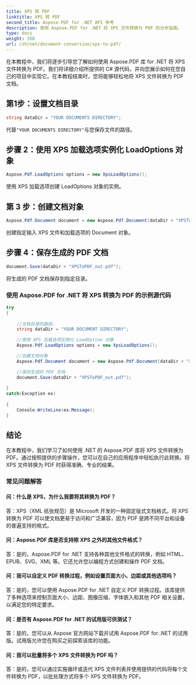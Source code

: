 ```yaml
---
title: XPS 转 PDF
linktitle: XPS 转 PDF
second_title: Aspose.PDF for .NET API 参考
description: 使用 Aspose.PDF for .NET 将 XPS 文件转换为 PDF 的分步指南。
type: docs
weight: 350
url: /zh/net/document-conversion/xps-to-pdf/
---
```

在本教程中，我们将逐步引导您了解如何使用 Aspose.PDF 库 for .NET 将 XPS 文件转换为 PDF。我们将详细介绍所提供的 C# 源代码，并向您展示如何在您自己的项目中实现它。在本教程结束时，您将能够轻松地将 XPS 文件转换为 PDF 文档。

## 第1步：设置文档目录
```csharp
string dataDir = "YOUR DOCUMENTS DIRECTORY";
```
代替`"YOUR DOCUMENTS DIRECTORY"`与您保存文件的路径。

## 步骤 2：使用 XPS 加载选项实例化 LoadOptions 对象
```csharp
Aspose.Pdf.LoadOptions options = new XpsLoadOptions();
```
使用 XPS 加载选项创建 LoadOptions 对象的实例。

## 第 3 步：创建文档对象
```csharp
Aspose.Pdf.Document document = new Aspose.Pdf.Document(dataDir + "XPSToPDF.xps", options);
```
创建指定输入 XPS 文件和加载选项的 Document 对象。

## 步骤 4：保存生成的 PDF 文档
```csharp
document.Save(dataDir + "XPSToPDF_out.pdf");
```
将生成的 PDF 文档保存到指定目录。

### 使用 Aspose.PDF for .NET 将 XPS 转换为 PDF 的示例源代码

```csharp
try
{
	
	//文档目录的路径。
	string dataDir = "YOUR DOCUMENT DIRECTORY";

	//使用 XPS 加载选项实例化 LoadOption 对象
	Aspose.Pdf.LoadOptions options = new XpsLoadOptions();

	//创建文档对象
	Aspose.Pdf.Document document = new Aspose.Pdf.Document(dataDir + "XPSToPDF.xps", options);

	//保存生成的 PDF 文档
	document.Save(dataDir + "XPSToPDF_out.pdf");
	
}
catch(Exception ex)
   
{
	Console.WriteLine(ex.Message);
}
```

## 结论
在本教程中，我们学习了如何使用 .NET 的 Aspose.PDF 库将 XPS 文件转换为 PDF。通过按照提供的步骤操作，您可以在自己的应用程序中轻松执行此转换。将 XPS 文件转换为 PDF 时获得准确、专业的结果。

### 常见问题解答

#### 问：什么是 XPS，为什么我要将其转换为 PDF？

答：XPS（XML 纸张规范）是 Microsoft 开发的一种固定版式文档格式。将 XPS 转换为 PDF 可以使文档更易于访问和广泛兼容，因为 PDF 是跨不同平台和设备的普遍支持的格式。

#### 问：Aspose.PDF 库是否支持除 XPS 之外的其他文件格式？

答：是的，Aspose.PDF for .NET 支持各种其他文件格式的转换，例如 HTML、EPUB、SVG、XML 等。它还允许您以编程方式创建和操作 PDF 文档。

#### 问：我可以自定义 PDF 转换过程，例如设置页面大小、边距或其他选项吗？

答：是的，您可以使用 Aspose.PDF for .NET 自定义 PDF 转换过程。该库提供了多种选项来控制页面大小、边距、图像压缩、字体嵌入和其他 PDF 相关设置，以满足您的特定要求。

#### 问：是否有 Aspose.PDF for .NET 的试用版可供测试？

答：是的，您可以从 Aspose 官方网站下载并试用 Aspose.PDF for .NET 的试用版。试用版允许您在购买之前探索该库的功能。

#### 问：我可以批量将多个 XPS 文件转换为 PDF 吗？

答：是的，您可以通过实施循环或迭代 XPS 文件列表并使用提供的代码将每个文件转换为 PDF，以批处理方式将多个 XPS 文件转换为 PDF。
